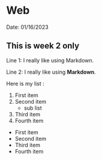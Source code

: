 # Web
 Date: 01/16/2023
## This is week 2 only

Line 1: I really like using Markdown.

Line 2: I really like using **Markdown**.

Here is my list :

1. First item
2. Second item
    - sub list
3. Third item
4. Fourth item

- First item
- Second item
- Third item
- Fourth item